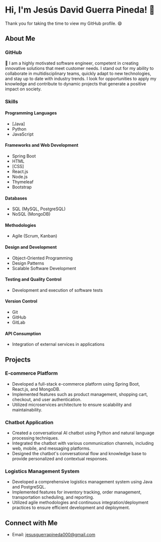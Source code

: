 # Hi, I'm Jesús David Guerra Pineda! 👋

Thank you for taking the time to view my GitHub profile. 😄

## About Me

### GitHub

🌱 I am a highly motivated software engineer, competent in creating innovative solutions that meet customer needs. I stand out for my ability to collaborate in multidisciplinary teams, quickly adapt to new technologies, and stay up to date with industry trends. I look for opportunities to apply my knowledge and contribute to dynamic projects that generate a positive impact on society.

### Skills

#### Programming Languages
- [Java]
- Python
- JavaScript

#### Frameworks and Web Development
- Spring Boot
- HTML
- [CSS]
- React.js
- Node.js
- Thymeleaf
- Bootstrap

#### Databases
- SQL (MySQL, PostgreSQL)
- NoSQL (MongoDB)

#### Methodologies
- Agile (Scrum, Kanban)

#### Design and Development
- Object-Oriented Programming
- Design Patterns
- Scalable Software Development

#### Testing and Quality Control
- Development and execution of software tests

#### Version Control
- Git
- GitHub
- GitLab

#### API Consumption
- Integration of external services in applications

## Projects

### E-commerce Platform
- Developed a full-stack e-commerce platform using Spring Boot, React.js, and MongoDB.
- Implemented features such as product management, shopping cart, checkout, and user authentication.
- Utilized microservices architecture to ensure scalability and maintainability.

### Chatbot Application
- Created a conversational AI chatbot using Python and natural language processing techniques.
- Integrated the chatbot with various communication channels, including web, mobile, and messaging platforms.
- Designed the chatbot's conversational flow and knowledge base to provide personalized and contextual responses.

### Logistics Management System
- Developed a comprehensive logistics management system using Java and PostgreSQL.
- Implemented features for inventory tracking, order management, transportation scheduling, and reporting.
- Utilized agile methodologies and continuous integration/deployment practices to ensure efficient development and deployment.

## Connect with Me

- Email: jesusguerrapineda000@gmail.com
